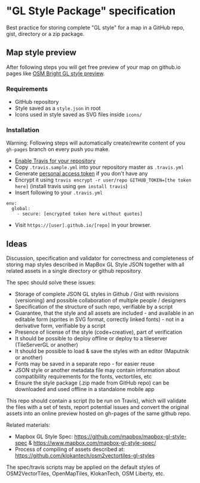 # "GL Style Package" specification

Best practice for storing complete "GL style" for a map in a GitHub repo, gist, directory or a zip package.

## Map style preview
After following steps you will get free preview of your map on github.io pages like [OSM Bright GL style preview](https://openmaptiles.github.io/osm-bright-gl-style/#3.46/47.20/14.98).


### Requirements
- GitHub repository
- Style saved as a `style.json` in root
- Icons used in style saved as SVG files inside `icons/`

### Installation
Warning: Following steps will automatically create/rewrite content of you `gh-pages` branch on every push you make.
- [Enable Travis for your repository](https://docs.travis-ci.com/user/getting-started/#To-get-started-with-Travis-CI%3A)
- Copy `.travis.sample.yml` into your repository master as `.travis.yml`
- Generate [personal access token](https://github.com/settings/tokens/new) if you don't have any
- Encrypt it using `travis encrypt -r user/repo GITHUB_TOKEN=[the token here]` (install travis using `gem install travis`)
- Insert following to your `.travis.yml`
```
env:
  global:
    - secure: [encrypted token here without quotes]
```
- Visit `https://[user].github.io/[repo]` in your browser.


## Ideas
Discussion, specification and validator for correctness and completeness of storing map styles described in MapBox GL Style JSON together with all related assets in a single directory or github repository.

The spec should solve these issues:

- Storage of complete JSON GL styles in Github / Gist with revisions (versioning) and possible collaboration of multiple people / designers
- Specification of the structure of such repo, verifiable by a script
- Guarantee, that the style and all assets are included - and available in an editable form (sprites in SVG format, correctly linked fonts) - not in a derivative form, verifiable by a script
- Presence of license of the style (code+creative), part of verification
- It should be possible to deploy offline or deploy to a tileserver (TileServerGL or another)
- It should be possible to load & save the styles with an editor (Maputnik or another)
- Fonts may be saved in a separate repo - for easier reuse
- JSON style or another metadata file may contain information about compatibility requirements for the fonts, vectortiles, etc
- Ensure the style package (.zip made from GitHub repo) can be downloaded and used offline in a standalone mobile app

This repo should contain a script (to be run on Travis), which will validate the files with a set of tests, report potential issues and convert the original assets into an online preview hosted on gh-pages of the same github repo.

Related materials:
- Mapbox GL Style Spec: https://github.com/mapbox/mapbox-gl-style-spec & https://www.mapbox.com/mapbox-gl-style-spec/
- Process of compiling of assets described at: https://github.com/klokantech/osm2vectortiles-gl-styles

The spec/travis scripts may be applied on the default styles of OSM2VectorTiles, OpenMapTiles, KlokanTech, OSM Liberty, etc.
